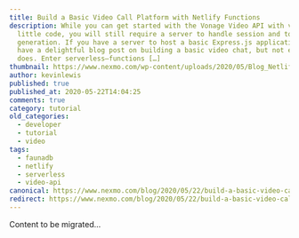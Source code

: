```yaml
---
title: Build a Basic Video Call Platform with Netlify Functions
description: While you can get started with the Vonage Video API with very
  little code, you will still require a server to handle session and token
  generation. If you have a server to host a basic Express.js application, we
  have a delightful blog post on building a basic video chat, but not everyone
  does. Enter serverless—functions […]
thumbnail: https://www.nexmo.com/wp-content/uploads/2020/05/Blog_Netlify_Video-Call_1200x600.png
author: kevinlewis
published: true
published_at: 2020-05-22T14:04:25
comments: true
category: tutorial
old_categories:
  - developer
  - tutorial
  - video
tags:
  - faunadb
  - netlify
  - serverless
  - video-api
canonical: https://www.nexmo.com/blog/2020/05/22/build-a-basic-video-call-platform-with-netlify-functions
redirect: https://www.nexmo.com/blog/2020/05/22/build-a-basic-video-call-platform-with-netlify-functions
---
```

Content to be migrated...